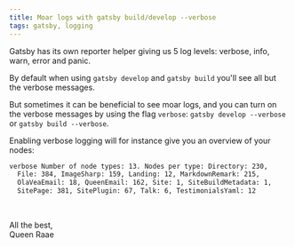 ```yaml
---
title: Moar logs with gatsby build/develop --verbose
tags: gatsby, logging
---
```


Gatsby has its own reporter helper giving us 5 log levels: verbose, info, warn, error and panic.

By default when using `gatsby develop` and `gatsby build` you'll see all but the verbose messages.

But sometimes it can be beneficial to see moar logs, and you can turn on the verbose messages by using the flag `verbose`: `gatsby develop --verbose` or `gatsby build --verbose`.

Enabling verbose logging will for instance give you an overview of your nodes:

```bash
verbose Number of node types: 13. Nodes per type: Directory: 230,
  File: 384, ImageSharp: 159, Landing: 12, MarkdownRemark: 215,
  OlaVeaEmail: 18, QueenEmail: 162, Site: 1, SiteBuildMetadata: 1,
  SitePage: 381, SitePlugin: 67, Talk: 6, TestimonialsYaml: 12
```

&nbsp;

All the best,\
Queen Raae
